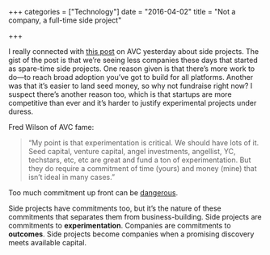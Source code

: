 +++
categories = ["Technology"]
date = "2016-04-02"
title = "Not a company, a full-time side project"

+++

I really connected with [this post](http://avc.com/2016/03/side-projects/) on AVC yesterday about side projects. The gist of the post is that we’re seeing less companies these days that started as spare-time side projects. One reason given is that there’s more work to do—to reach broad adoption you’ve got to build for all platforms. Another was that it’s easier to land seed money, so why not fundraise right now? I suspect there’s another reason too, which is that startups are more competitive than ever and it’s harder to justify experimental projects under duress.

Fred Wilson of AVC fame:
> “My point is that experimentation is critical. We should have lots of it. Seed capital, venture capital, angel investments, angellist, YC, techstars, etc, etc are great and fund a ton of experimentation. But they do require a commitment of time (yours) and money (mine) that isn’t ideal in many cases.”

Too much commitment up front can be [dangerous](http://uk.businessinsider.com/sam-altman-raising-too-much-money-early-is-bad-2015-3?r=US&IR=T).

Side projects have commitments too, but it’s the nature of these commitments that separates them from business-building. Side projects are commitments to **experimentation**. Companies are commitments to **outcomes**. Side projects become companies when a promising discovery meets available capital.
